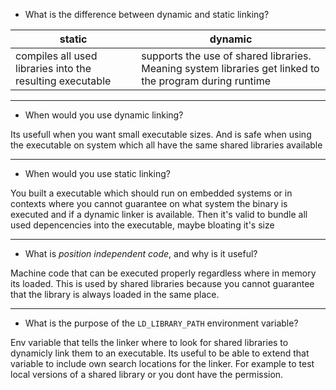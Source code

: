 - What is the difference between dynamic and static linking?

| static | dynamic |
| --    | --    |
| compiles all used libraries into the resulting executable | supports the use of shared libraries. Meaning system libraries get linked to the program during runtime |
- - -
- When would you use dynamic linking?

Its usefull when you want small executable sizes. And is safe when using the executable on system which all have the same shared libraries available
- - -
- When would you use static linking?

You built a executable which should run on embedded systems or in contexts where you cannot guarantee on what system the binary is executed and if a dynamic linker is available. Then it's valid to bundle all used depencencies into the executable, maybe bloating it's size
- - -
- What is _position independent code_, and why is it useful?

Machine code that can be executed properly regardless where in memory its loaded. This is used by shared libraries because you cannot guarantee that the library is always loaded in the same place.
- - -
- What is the purpose of the `LD_LIBRARY_PATH` environment variable?

Env variable that tells the linker where to look for shared libraries to dynamicly link them to an executable. Its useful to be able to extend that variable to include own search locations for the linker. For example to test local versions of a shared library or you dont have the permission.